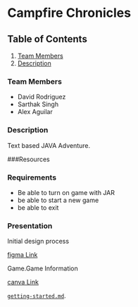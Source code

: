 # Campfire Chronicles




[//]: # (## Table of contents)

[//]: # (1. Team Members)

[//]: # (2. Requirements)

[//]: # (3. Some Image Here)

<!-- TABLE OF CONTENTS -->
## Table of Contents
[//]: # (  <summary>Table of Contents</summary>)
  <ol>
    <li>
      <a href="#team-members">Team Members</a>
    </li>
    <li>
      <a href="#description">Description</a>
    </li>
  </ol>

### Team Members
+ David Rodriguez
+ Sarthak Singh
+ Alex Aguilar

### Description
Text based JAVA Adventure.

###Resources

### Requirements
+ Be able to turn on game with JAR 
+ be able to start a new game
+ be able to exit

### Presentation
Initial design process


[figma Link](https://www.figma.com/file/EYMSSgMPCudxBmRRnmBtvs/Adventure-Game?node-id=0%3A1&t=eY64dArFbdBXfSFw-0)

Game.Game Information

[canva Link](https://www.canva.com/design/DAFZKoEjsqc/RrrmVp33DwRT0HRdKuflDQ/edit)



[`getting-started.md`](getting-started.md).


